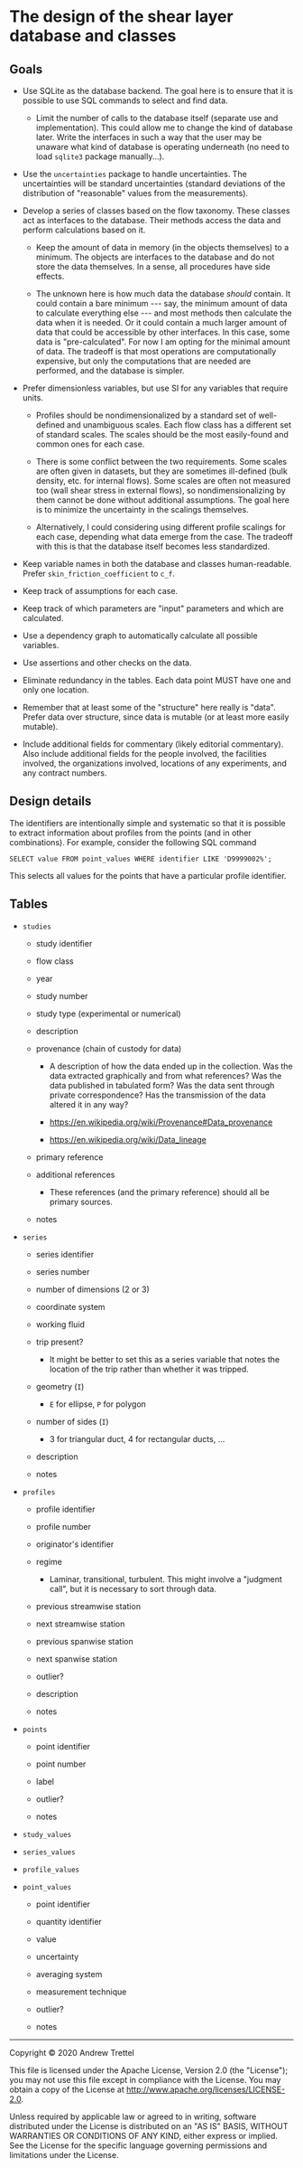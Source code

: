 The design of the shear layer database and classes
==================================================


Goals
-----

- Use SQLite as the database backend.  The goal here is to ensure that it is
  possible to use SQL commands to select and find data.

    - Limit the number of calls to the database itself (separate use and
      implementation).  This could allow me to change the kind of database
      later.  Write the interfaces in such a way that the user may be unaware
      what kind of database is operating underneath (no need to load `sqlite3`
      package manually...).

- Use the `uncertainties` package to handle uncertainties.  The uncertainties
  will be standard uncertainties (standard deviations of the distribution of
  "reasonable" values from the measurements).

- Develop a series of classes based on the flow taxonomy.  These classes act as
  interfaces to the database.  Their methods access the data and perform
  calculations based on it.

    - Keep the amount of data in memory (in the objects themselves) to a
      minimum.  The objects are interfaces to the database and do not store the
      data themselves.  In a sense, all procedures have side effects.

    - The unknown here is how much data the database *should* contain.  It
      could contain a bare minimum --- say, the minimum amount of data to
      calculate everything else --- and most methods then calculate the data
      when it is needed.  Or it could contain a much larger amount of data that
      could be accessible by other interfaces.  In this case, some data is
      "pre-calculated".  For now I am opting for the minimal amount of data.
      The tradeoff is that most operations are computationally expensive, but
      only the computations that are needed are performed, and the database is
      simpler.

- Prefer dimensionless variables, but use SI for any variables that require
  units.

    - Profiles should be nondimensionalized by a standard set of well-defined
      and unambiguous scales.  Each flow class has a different set of standard
      scales.  The scales should be the most easily-found and common ones for
      each case.

    - There is some conflict between the two requirements.  Some scales are
      often given in datasets, but they are sometimes ill-defined (bulk
      density, etc. for internal flows).  Some scales are often not measured
      too (wall shear stress in external flows), so nondimensionalizing by them
      cannot be done without additional assumptions.  The goal here is to
      minimize the uncertainty in the scalings themselves.

    - Alternatively, I could considering using different profile scalings for
      each case, depending what data emerge from the case.  The tradeoff with
      this is that the database itself becomes less standardized.

- Keep variable names in both the database and classes human-readable.  Prefer
  `skin_friction_coefficient` to `c_f`.

- Keep track of assumptions for each case.

- Keep track of which parameters are "input" parameters and which are
  calculated.

- Use a dependency graph to automatically calculate all possible variables.

- Use assertions and other checks on the data.

- Eliminate redundancy in the tables.  Each data point MUST have one and only
  one location.

- Remember that at least some of the "structure" here really is "data".  Prefer
  data over structure, since data is mutable (or at least more easily mutable).

- Include additional fields for commentary (likely editorial commentary).  Also
  include additional fields for the people involved, the facilities involved,
  the organizations involved, locations of any experiments, and any contract
  numbers.


Design details
--------------

The identifiers are intentionally simple and systematic so that it is possible
to extract information about profiles from the points (and in other
combinations).  For example, consider the following SQL command

    SELECT value FROM point_values WHERE identifier LIKE 'D9999002%';

This selects all values for the points that have a particular profile
identifier.


Tables
------

- `studies`

    - study identifier

    - flow class

    - year

    - study number

    - study type (experimental or numerical)

    - description

    - provenance (chain of custody for data)

        - A description of how the data ended up in the collection.  Was the
          data extracted graphically and from what references?  Was the data
          published in tabulated form?  Was the data sent through private
          correspondence?  Has the transmission of the data altered it in any
          way?

        - <https://en.wikipedia.org/wiki/Provenance#Data_provenance>

        - <https://en.wikipedia.org/wiki/Data_lineage>

    - primary reference

    - additional references

        - These references (and the primary reference) should all be
          primary sources.

    - notes

- `series`

    - series identifier

    - series number

    - number of dimensions (2 or 3)

    - coordinate system

    - working fluid

    - trip present?

        - It might be better to set this as a series variable that notes
          the location of the trip rather than whether it was tripped.

    - geometry (`I`)

        - `E` for ellipse, `P` for polygon

    - number of sides (`I`)

        - 3 for triangular duct, 4 for rectangular ducts, ...

    - description

    - notes

- `profiles`

    - profile identifier

    - profile number

    - originator's identifier

    - regime

        - Laminar, transitional, turbulent.  This might involve a "judgment
          call", but it is necessary to sort through data.

    - previous streamwise station

    - next streamwise station

    - previous spanwise station

    - next spanwise station

    - outlier?

    - description

    - notes

- `points`

    - point identifier

    - point number

    - label

    - outlier?

    - notes

- `study_values`

- `series_values`

- `profile_values`

- `point_values`

    - point identifier

    - quantity identifier

    - value

    - uncertainty

    - averaging system

    - measurement technique

    - outlier?

    - notes


-------------------------------------------------------------------------------

Copyright © 2020 Andrew Trettel

This file is licensed under the Apache License, Version 2.0 (the "License");
you may not use this file except in compliance with the License.  You may
obtain a copy of the License at <http://www.apache.org/licenses/LICENSE-2.0>.

Unless required by applicable law or agreed to in writing, software distributed
under the License is distributed on an "AS IS" BASIS, WITHOUT WARRANTIES OR
CONDITIONS OF ANY KIND, either express or implied.  See the License for the
specific language governing permissions and limitations under the License.
